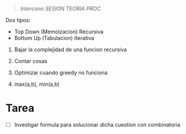 >_Interconn SESION TEORIA PROC_

Dos tipos:
- Top Down (Memoizacion) Recursiva
- Bottom Up (Tabulacion) Iterativa

1. Bajar la complejidad de una funcion recursiva
2. Contar cosas
3. Optimizar cuando greedy no funciona

4. max(a,b), min(a,b)




# __Tarea__

- [ ] Investigar formula para solucionar dicha cuestion con combinatoria
